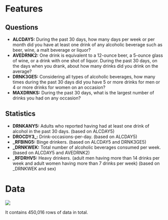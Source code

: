 # Features
## Questions
- **ALCDAY5:** During the past 30 days, how many days per week or per month did you have at least one drink of any alcoholic beverage such as beer, wine, a malt beverage or liquor?
- **AVEDRNK2:** One drink is equivalent to a 12-ounce beer, a 5-ounce glass of wine, or a drink with one shot of liquor. During the past 30 days, on the days when you drank, about how many drinks did you drink on the average? 
- **DRNK3GE5:** Considering all types of alcoholic beverages, how many times during the past 30 days did you have 5 or more drinks for men or 4 or more drinks for women on an occasion?
- **MAXDRNKS:** During the past 30 days, what is the largest number of drinks you had on any occasion?

## Statistics
- **DRNKANY5:** Adults who reported having had at least one drink of alcohol in the past 30 days. (based on ALCDAY5)
- **DROCDY3_:** Drink-occasions-per-day. (based on ALCDAY5)
- **_RFBING5:** Binge drinkers. (based on ALCDAY5 and DRNK3GE5)
- **_DRNKWEK:** Total number of alcoholic beverages consumed per week. (based on ALCDAY5 and AVEDRNK2)
- **_RFDRHV5:** Heavy drinkers. (adult men having more than 14 drinks per week and adult women having more than 7 drinks per week) (based on _DRNKWEK and sex)

# Data

<img src="https://github.com/meettyj/Alcohol-on-Twitter/raw/master/result/BRFSS_alcohol.png" />

It contains 450,016 rows of data in total.









